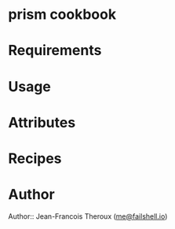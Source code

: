 # prism cookbook

# Requirements

# Usage

# Attributes

# Recipes

# Author

Author:: Jean-Francois Theroux (<me@failshell.io>)
